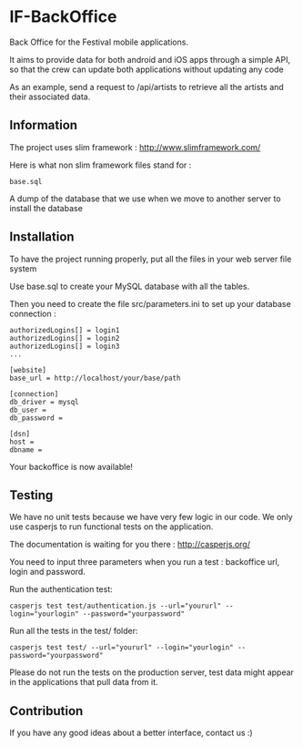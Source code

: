 IF-BackOffice
=============

Back Office for the Festival mobile applications.

It aims to provide data for both android and iOS apps through a simple API, so that the crew can update both applications without updating any code

As an example, send a request to /api/artists to retrieve all the artists and their associated data.

## Information

The project uses slim framework : http://www.slimframework.com/

Here is what non slim framework files stand for :

    base.sql

A dump of the database that we use when we move to another server to install the database

## Installation

To have the project running properly, put all the files in your web server file system

Use base.sql to create your MySQL database with all the tables.

Then you need to create the file src/parameters.ini to set up your database connection :

    authorizedLogins[] = login1
    authorizedLogins[] = login2
    authorizedLogins[] = login3
    ...
    
    [website]
    base_url = http://localhost/your/base/path
    
    [connection]
    db_driver = mysql
    db_user =
    db_password =
    
    [dsn]
    host =
    dbname =


Your backoffice is now available!

## Testing

We have no unit tests because we have very few logic in our code. We only use casperjs to run functional tests on the application.

The documentation is waiting for you there : http://casperjs.org/

You need to input three parameters when you run a test : backoffice url, login and password.

Run the authentication test:

    casperjs test test/authentication.js --url="yoururl" --login="yourlogin" --password="yourpassword"
Run all the tests in the test/ folder:

    casperjs test test/ --url="yoururl" --login="yourlogin" --password="yourpassword"

Please do not run the tests on the production server, test data might appear in the applications that pull data from it.

## Contribution

If you have any good ideas about a better interface, contact us :)
